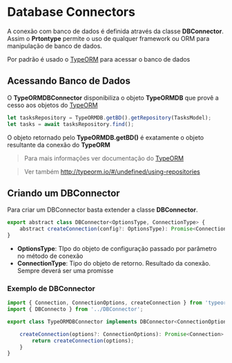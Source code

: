 # Database Connectors

A conexão com banco de dados é definida através da classe **DBConnector**. Assim o **Prtontype** permite o uso de qualquer framework ou ORM para manipulação de banco de dados.

Por padrão é usado o [TypeORM](http://typeorm.io/#/) para acessar o banco de dados

## Acessando Banco de Dados
O **TypeORMDBConnector** disponibiliza o objeto **TypeORMDB** que provê a cesso aos objetos do [TypeORM](http://typeorm.io/#/)

```javascript
let tasksRepository = TypeORMDB.getBD().getRepository(TasksModel);
let tasks = await tasksRepository.find();
``` 

O objeto retornado pelo **TypeORMDB.getBD()** é exatamente o objeto resultante da conexão do **TypeORM**

> Para mais informações ver documentação do [TypeORM](http://typeorm.io/#/)

> Ver também <http://typeorm.io/#/undefined/using-repositories>

## Criando um DBConnector
Para criar um DBConnector basta extender a classe **DBConnector**.
```javascript
export abstract class DBConnector<OptionsType, ConnectionType> {
    abstract createConnection(config?: OptionsType): Promise<ConnectionType>;
}
```
- **OptionsType**: TIpo do objeto de configuração passado por parâmetro no método de conexão
- **ConnectionType**: Tipo do objeto de retorno. Resultado da conexão. Sempre deverá ser uma promisse

### Exemplo de DBConnector
```javascript
import { Connection, ConnectionOptions, createConnection } from 'typeorm';
import { DBConnecto } from '../DBConnector';

export class TypeORMDBConnector implements DBConnector<ConnectionOptions, Connection> {

    createConnection(options?: ConnectionOptions): Promise<Connection> {
        return createConnection(options);
    }
}
```